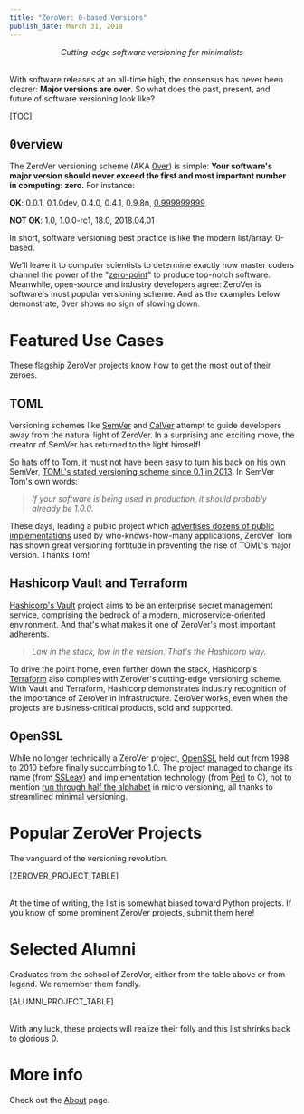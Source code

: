 ```yaml
---
title: "ZeroVer: 0-based Versions"
publish_date: March 31, 2018
---
```


<div style="text-align:center"><i>Cutting-edge software versioning for minimalists</i></div><br/>

With software releases at an all-time high, the consensus has never
been clearer: **Major versions are over**. So what does the past,
present, and future of software versioning look like?

[TOC]

<h2><span style="font-family:monospace">0</span>verview</h2>

The ZeroVer versioning scheme (AKA [0ver][0ver]) is simple: **Your
software's major version should never exceed the first and most
important number in computing: zero.** For instance:

**OK**: 0.0.1, 0.1.0dev, 0.4.0, 0.4.1, 0.9.8n, [0.999999999][html5lib_ouch]

**NOT OK**: 1.0, 1.0.0-rc1, 18.0, 2018.04.01

In short, software versioning best practice is like the modern
list/array: 0-based.

We'll leave it to computer scientists to determine exactly how master
coders channel the power of the "[zero-point][zpe]" to produce
top-notch software. Meanwhile, open-source and industry developers
agree: ZeroVer is software's most popular versioning scheme. And as
the examples below demonstrate, 0ver shows no sign of slowing down.

[0ver]: 0ver.org
[zpe]: https://en.wikipedia.org/wiki/Zero-point_energy
[html5lib_ouch]: https://github.com/html5lib/html5lib-python/commit/6a73efa01754253605284b5a5688de3961b120fa

# Featured Use Cases

These flagship ZeroVer projects know how to get the most out of their
zeroes.

## TOML

Versioning schemes like [SemVer][semver] and [CalVer][calver] attempt
to guide developers away from the natural light of ZeroVer. In a
surprising and exciting move, the creator of SemVer has returned to
the light himself!

So hats off to [Tom][toml_tom], it must not have been easy to turn his
back on his own SemVer, [TOML's stated versioning scheme since 0.1 in
2013][toml_2013]. In SemVer Tom's own words:

> *If your software is being used in production, it should probably already be 1.0.0.*

These days, leading a public project which [advertises dozens of
public implementations][toml_impls] used by who-knows-how-many
applications, ZeroVer Tom has shown great versioning fortitude in
preventing the rise of TOML's major version. <span title="Thom">Thanks
Tom</span>!

[semver]: http://semver.org/
[calver]: https://calver.org/
[toml_tom]: http://github.com/mojombo
[toml_2013]: https://github.com/toml-lang/toml/releases/tag/v0.1.0
[toml_impls]: https://github.com/toml-lang/toml/wiki#implementations

## Hashicorp Vault and Terraform

[Hashicorp's Vault][vault] project aims to be an enterprise secret
management service, comprising the bedrock of a modern,
microservice-oriented environment. And that's what makes it one of
ZeroVer's most important adherents.

> *Low in the stack, low in the version. That's the Hashicorp way.*

To drive the point home, even further down the stack, Hashicorp's
[Terraform][terraform] also complies with ZeroVer's cutting-edge
versioning scheme. With Vault and Terraform, Hashicorp demonstrates
industry recognition of the importance of ZeroVer in infrastructure.
ZeroVer works, even when the projects are business-critical products,
sold and supported.

[vault]: https://www.vaultproject.io/
[terraform]: https://www.terraform.io/

## OpenSSL

While no longer technically a ZeroVer project, [OpenSSL][openssl] held
out from 1998 to 2010 before finally succumbing to 1.0. The project
managed to change its name (from [SSLeay][ssleay]) and implementation
technology (from [Perl][ssleay_cpan] to C), not to mention [run
through half the alphabet][openssl_changelog] in micro versioning, all
thanks to streamlined minimal versioning.

[openssl]: https://en.wikipedia.org/wiki/OpenSSL
[openssl_1_release]: https://lwn.net/Articles/380949/
[ssleay]: https://en.wikipedia.org/wiki/SSLeay
[ssleay_cpan]: http://search.cpan.org/~mikem/Net-SSLeay-1.85/lib/Net/SSLeay.pod
[openssl_changelog]: https://www.openssl.org/news/changelog.html

# Popular ZeroVer Projects

The vanguard of the versioning revolution.

<!-- see projects.yaml/json for source material of table below -->
[ZEROVER_PROJECT_TABLE]

<br/>At the time of writing, the list is somewhat biased toward Python
projects. If you know of some prominent ZeroVer projects, submit them
here!

# Selected Alumni

Graduates from the school of ZeroVer, either from the table above or
from legend. We remember them fondly.

<!-- see projects.yaml/json for source material of table below -->
[ALUMNI_PROJECT_TABLE]

<br/>With any luck, these projects will realize their folly and this list
shrinks back to glorious 0.

# More info

Check out the [About](/about.html) page.
